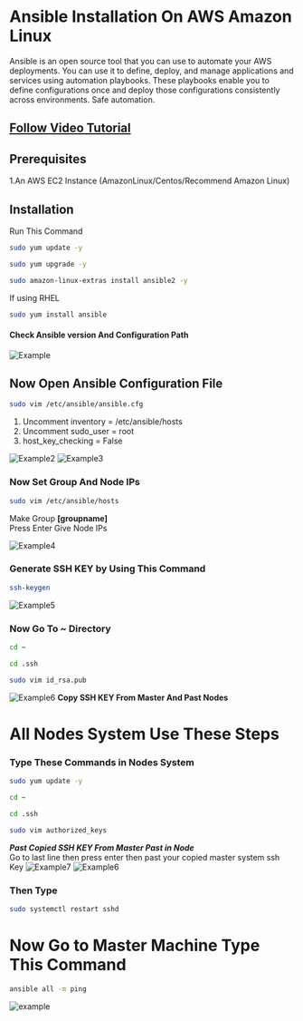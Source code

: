 # Ansible Installation On AWS Amazon Linux

Ansible is an open source tool that you can use to automate your AWS deployments. You can use it to define, deploy, and manage applications and services using automation playbooks. These playbooks enable you to define configurations once and deploy those configurations consistently across environments. Safe automation.
## [Follow Video Tutorial](#)

## Prerequisites
1.An AWS EC2 Instance (AmazonLinux/Centos/Recommend Amazon Linux)

## Installation

Run 
This Command
```bash
sudo yum update -y
```
```bash
sudo yum upgrade -y
```
```bash
sudo amazon-linux-extras install ansible2 -y
```
If using RHEL
```bash
sudo yum install ansible
````
#### Check Ansible version And Configuration Path
![Example](https://github.com/ritikvirus/Ansible/blob/main/Images/ansible_conf_path.PNG)
## Now Open Ansible Configuration File
```bash
sudo vim /etc/ansible/ansible.cfg
```
1. Uncomment inventory = /etc/ansible/hosts
2. Uncomment sudo_user = root
3. host_key_checking = False

![Example2](https://github.com/ritikvirus/Ansible/blob/main/Images/ansible_confuncomment1.PNG)
![Example3](https://github.com/ritikvirus/Ansible/blob/main/Images/ansible_conf4.PNG)

  ### Now Set Group And Node IPs
```bash
sudo vim /etc/ansible/hosts
```
Make Group **[groupname]**  
  Press Enter Give Node IPs  
  
![Example4](https://github.com/ritikvirus/Ansible/blob/main/Images/give_group_name_and_ips.PNG)  

### Generate SSH KEY by Using This Command
```bash
ssh-keygen
```
![Example5](https://github.com/ritikvirus/Ansible/blob/main/Images/ssh-keygen.PNG)
### Now Go To ~ Directory
```bash
cd ~
```
```bash
cd .ssh
```
```bash
sudo vim id_rsa.pub
```
![Example6](https://github.com/ritikvirus/Ansible/blob/main/Images/copyMaster_key.PNG)
**Copy SSH KEY From Master And Past Nodes**  

# All Nodes System Use These Steps
### Type These Commands in Nodes System
```bash
sudo yum update -y
```
```bash
cd ~
```
```bash
cd .ssh
```
```bash
sudo vim authorized_keys
```
***Past Copied SSH KEY From Master Past in Node***  
Go to last line then press enter then past your copied master system ssh Key
![Example7](https://github.com/ritikvirus/Ansible/blob/main/Images/inNodeSystem_copy.PNG)
![Example6](https://github.com/ritikvirus/Ansible/blob/main/Images/copy_in_node_auth_key.PNG)

### Then Type
```bash
sudo systemctl restart sshd
```
# Now Go to Master Machine Type This Command
```bash
ansible all -m ping
```
![example](https://github.com/ritikvirus/Ansible/blob/main/Images/ubuntu/final.PNG)
